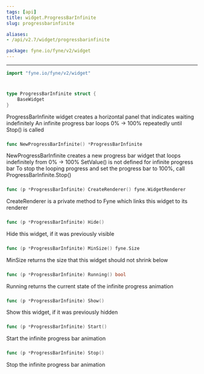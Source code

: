 ```yaml
---
tags: [api]
title: widget.ProgressBarInfinite
slug: progressbarinfinite

aliases:
- /api/v2.7/widget/progressbarinfinite

package: fyne.io/fyne/v2/widget
---
```



---
```go
import "fyne.io/fyne/v2/widget"
```

#

###

```go
type ProgressBarInfinite struct {
	BaseWidget
}
```

ProgressBarInfinite widget creates a horizontal panel that indicates waiting indefinitely An infinite progress bar loops 0% -> 100% repeatedly until Stop() is called

###

```go
func NewProgressBarInfinite() *ProgressBarInfinite
```
NewProgressBarInfinite creates a new progress bar widget that loops indefinitely from 0% -> 100% SetValue() is not defined for infinite progress bar To stop the looping progress and set the progress bar to 100%, call ProgressBarInfinite.Stop()

###

```go
func (p *ProgressBarInfinite) CreateRenderer() fyne.WidgetRenderer
```
CreateRenderer is a private method to Fyne which links this widget to its renderer

###

```go
func (p *ProgressBarInfinite) Hide()
```
Hide this widget, if it was previously visible

###

```go
func (p *ProgressBarInfinite) MinSize() fyne.Size
```
MinSize returns the size that this widget should not shrink below

###

```go
func (p *ProgressBarInfinite) Running() bool
```
Running returns the current state of the infinite progress animation

###

```go
func (p *ProgressBarInfinite) Show()
```
Show this widget, if it was previously hidden

###

```go
func (p *ProgressBarInfinite) Start()
```
Start the infinite progress bar animation

###

```go
func (p *ProgressBarInfinite) Stop()
```
Stop the infinite progress bar animation
